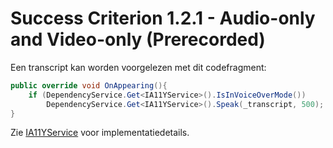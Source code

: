 # Success Criterion 1.2.1 - Audio-only and Video-only (Prerecorded)

Een transcript kan worden voorgelezen met dit codefragment:

```csharp
public override void OnAppearing(){
    if (DependencyService.Get<IA11YService>().IsInVoiceOverMode())
        DependencyService.Get<IA11YService>().Speak(_transcript, 500);
}
```

Zie [IA11YService](./A11YService.md) voor implementatiedetails.